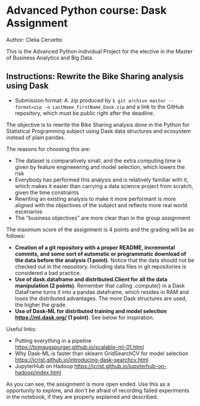 # Advanced Python course: Dask Assignment

Author: Clelia Cervetto

This is the Advanced Python individual Project for the elective in the Master of Business Analytics and Big Data.

## Instructions: Rewrite the Bike Sharing analysis using Dask

- Submission format: A .zip produced by `$ git archive master --format=zip -o LastName_FirstName_Dask.zip` and a link to the GitHub repository, which must be public right after the deadline.

The objective is to rewrite the Bike Sharing analysis done in the Python for Statistical Programming subject using Dask data structures and ecosystem instead of plain pandas.

The reasons for choosing this are:

- The dataset is comparatively small, and the extra computing time is given by feature engineeering and model selection, which lowers the risk
- Everybody has performed this analysis and is relatively familiar with it, which makes it easier than carrying a data science project from scratch, given the time constraints
- Rewriting an existing analysis to make it more performant is more aligned with the objectives of the subject and reflects more real world escenarios
- The "business objectives" are more clear than in the group assignment

The maximum score of the assignment is 4 points and the grading will be as follows:

- **Creation of a git repository with a proper README, incremental commits, and some sort of automatic or programmatic download of the data before the analysis (1 point)**. Notice that the data should not be checked out in the repository. Including data files in git repositories is considered a bad practice.
- **Use of dask.dataframe and distributed.Client for all the data manipulation (2 points)**. Remember that calling .compute() in a Dask DataFrame turns it into a pandas dataframe, which resides in RAM and loses the distributed advantages. The more Dask structures are used, the higher the grade.
- **Use of Dask-ML for distributed training and model selection https://ml.dask.org/ (1 point)**. See below for inspiration.

Useful links:

- Putting everything in a pipeline https://tomaugspurger.github.io/scalable-ml-01.html
- Why Dask-ML is faster than sklearn GridSearchCV for model selection https://jcrist.github.io/introducing-dask-searchcv.html
- JupyterHub on Hadoop https://jcrist.github.io/jupyterhub-on-hadoop/index.html

As you can see, the assignment is more open ended. Use this as a opportunity to explore, and don't be afraid of recording failed experiments in the notebook, if they are properly explained and described.
